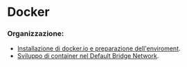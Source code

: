 # Docker

### Organizzazione:
- [Installazione di docker.io e preparazione dell'enviroment](./Chapter1-Docker.md).
- [Sviluppo di container nel Default Bridge Network](./Chapter1-Docker.md).
